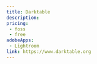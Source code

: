 ```yaml
---
title: Darktable
description:
pricing:
 - foss  
 - free
adobeApps:
 - Lightroom
link: https://www.darktable.org
---
```

